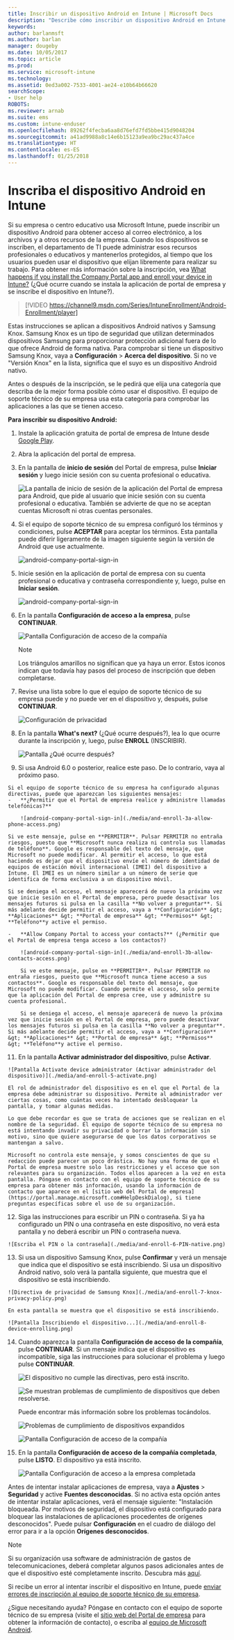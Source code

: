```yaml
---
title: Inscribir un dispositivo Android en Intune | Microsoft Docs
description: "Describe cómo inscribir un dispositivo Android en Intune."
keywords: 
author: barlanmsft
ms.author: barlan
manager: dougeby
ms.date: 10/05/2017
ms.topic: article
ms.prod: 
ms.service: microsoft-intune
ms.technology: 
ms.assetid: 0ed3a002-7533-4001-ae24-e10b64b66620
searchScope:
- User help
ROBOTS: 
ms.reviewer: arnab
ms.suite: ems
ms.custom: intune-enduser
ms.openlocfilehash: 89262f4fecba6aa8d76efd7fd5bbe415d9048204
ms.sourcegitcommit: a41ad9988a8c14e6b15123a9ea9bc29ac437a4ce
ms.translationtype: HT
ms.contentlocale: es-ES
ms.lasthandoff: 01/25/2018
---
```

# <a name="enroll-your-android-device-in-intune"></a>Inscriba el dispositivo Android en Intune

Si su empresa o centro educativo usa Microsoft Intune, puede inscribir un dispositivo Android para obtener acceso al correo electrónico, a los archivos y a otros recursos de la empresa. Cuando los dispositivos se inscriben, el departamento de TI puede administrar esos recursos profesionales o educativos y mantenerlos protegidos, al tiempo que los usuarios pueden usar el dispositivo que elijan libremente para realizar su trabajo. Para obtener más información sobre la inscripción, vea [What happens if you install the Company Portal app and enroll your device in Intune?](what-happens-if-you-install-the-Company-Portal-app-and-enroll-your-device-in-intune-android.md) (¿Qué ocurre cuando se instala la aplicación de portal de empresa y se inscribe el dispositivo en Intune?).

> [!VIDEO https://channel9.msdn.com/Series/IntuneEnrollment/Android-Enrollment/player]

Estas instrucciones se aplican a dispositivos Android nativos y Samsung Knox. Samsung Knox es un tipo de seguridad que utilizan determinados dispositivos Samsung para proporcionar protección adicional fuera de lo que ofrece Android de forma nativa. Para comprobar si tiene un dispositivo Samsung Knox, vaya a **Configuración** > **Acerca del dispositivo**. Si no ve "Versión Knox" en la lista, significa que el suyo es un dispositivo Android nativo.

Antes o después de la inscripción, se le pedirá que elija una categoría que describa de la mejor forma posible cómo usar el dispositivo. El equipo de soporte técnico de su empresa usa esta categoría para comprobar las aplicaciones a las que se tienen acceso.

**Para inscribir su dispositivo Android:**

1.  Instale la aplicación gratuita de portal de empresa de Intune desde [Google Play](http://play.google.com/store/apps/details?id=com.microsoft.windowsintune.companyportal).

2.  Abra la aplicación del portal de empresa.

3.  En la pantalla de **inicio de sesión** del Portal de empresa, pulse **Iniciar sesión** y luego inicie sesión con su cuenta profesional o educativa.

    ![La pantalla de inicio de sesión de la aplicación del Portal de empresa para Android, que pide al usuario que inicie sesión con su cuenta profesional o educativa. También se advierte de que no se aceptan cuentas Microsoft ni otras cuentas personales.](./media/and-enroll-0-welcome-screen.png)   

4.  Si el equipo de soporte técnico de su empresa configuró los términos y condiciones, pulse **ACEPTAR** para aceptar los términos. Esta pantalla puede diferir ligeramente de la imagen siguiente según la versión de Android que use actualmente.

    ![android-company-portal-sign-in](./media/and-enroll-3-accept-terms.png)

5.  Inicie sesión en la aplicación de portal de empresa con su cuenta profesional o educativa y contraseña correspondiente y, luego, pulse en **Iniciar sesión**.

    ![android-company-portal-sign-in](./media/and-enroll-2-cp-sign-in.png)

6.  En la pantalla **Configuración de acceso a la empresa**, pulse **CONTINUAR**.

    ![Pantalla Configuración de acceso de la compañía](/intune/media/android_cp_enroll_01_1709_new.png)

    > [!NOTE]
    > Los triángulos amarillos no significan que ya haya un error. Estos iconos indican que todavía hay pasos del proceso de inscripción que deben completarse.

7.  Revise una lista sobre lo que el equipo de soporte técnico de su empresa puede y no puede ver en el dispositivo y, después, pulse **CONTINUAR**.

    ![Configuración de privacidad](/intune/media/android_cp_enroll_02_after_1710.png)

9.  En la pantalla **What's next?** (¿Qué ocurre después?), lea lo que ocurre durante la inscripción y, luego, pulse **ENROLL** (INSCRIBIR).

    ![Pantalla ¿Qué ocurre después?](/intune/media/android_cp_enroll_03_after_1710.png)

10.  Si usa Android 6.0 o posterior, realice este paso. De lo contrario, vaya al próximo paso.

    Si el equipo de soporte técnico de su empresa ha configurado algunas directivas, puede que aparezcan los siguientes mensajes:
    -   **¿Permitir que el Portal de empresa realice y administre llamadas telefónicas?**

        ![android-company-portal-sign-in](./media/and-enroll-3a-allow-phone-access.png)

    Si ve este mensaje, pulse en **PERMITIR**. Pulsar PERMITIR no entraña riesgos, puesto que **Microsoft nunca realiza ni controla sus llamadas de teléfono**. Google es responsable del texto del mensaje, que Microsoft no puede modificar. Al permitir el acceso, lo que está haciendo es dejar que el dispositivo envíe el número de identidad de equipos de estación móvil internacional (IMEI) del dispositivo a Intune. El IMEI es un número similar a un número de serie que identifica de forma exclusiva a un dispositivo móvil.

    Si se deniega el acceso, el mensaje aparecerá de nuevo la próxima vez que inicie sesión en el Portal de empresa, pero puede desactivar los mensajes futuros si pulsa en la casilla **No volver a preguntar**. Si más adelante decide permitir el acceso, vaya a **Configuración** &gt; **Aplicaciones** &gt; **Portal de empresa** &gt; **Permisos** &gt; **Teléfono**y active el permiso.

    -   **Allow Company Portal to access your contacts?** (¿Permitir que el Portal de empresa tenga acceso a los contactos?)

        ![android-company-portal-sign-in](./media/and-enroll-3b-allow-contacts-access.png)

        Si ve este mensaje, pulse en **PERMITIR**. Pulsar PERMITIR no entraña riesgos, puesto que **Microsoft nunca tiene acceso a sus contactos**. Google es responsable del texto del mensaje, que Microsoft no puede modificar. Cuando permite el acceso, solo permite que la aplicación del Portal de empresa cree, use y administre su cuenta profesional.

        Si se deniega el acceso, el mensaje aparecerá de nuevo la próxima vez que inicie sesión en el Portal de empresa, pero puede desactivar los mensajes futuros si pulsa en la casilla **No volver a preguntar**. Si más adelante decide permitir el acceso, vaya a **Configuración** &gt; **Aplicaciones** &gt; **Portal de empresa** &gt; **Permisos** &gt; **Teléfono**y active el permiso.

11.  En la pantalla **Activar administrador del dispositivo**, pulse **Activar**.

    ![Pantalla Activate device administrator (Activar administrador del dispositivo)](./media/and-enroll-5-activate.png)

    El rol de administrador del dispositivo es en el que el Portal de la empresa debe administrar su dispositivo. Permite al administrador ver ciertas cosas, como cuántas veces ha intentado desbloquear la pantalla, y tomar algunas medidas.

    Lo que debe recordar es que se trata de acciones que se realizan en el nombre de la seguridad. El equipo de soporte técnico de su empresa no está intentando invadir su privacidad o borrar la información sin motivo, sino que quiere asegurarse de que los datos corporativos se mantengan a salvo.

    Microsoft no controla este mensaje, y somos conscientes de que su redacción puede parecer un poco drástica. No hay una forma de que el Portal de empresa muestre solo las restricciones y el acceso que son relevantes para su organización. Todos ellos aparecen a la vez en esta pantalla. Póngase en contacto con el equipo de soporte técnico de su empresa para obtener más información, usando la información de contacto que aparece en el [sitio web del Portal de empresa](https://portal.manage.microsoft.com#HelpDeskDialog), si tiene preguntas específicas sobre el uso de su organización.

12.  Siga las instrucciones para escribir un PIN o contraseña. Si ya ha configurado un PIN o una contraseña en este dispositivo, no verá esta pantalla y no deberá escribir un PIN o contraseña nueva.

    ![Escriba el PIN o la contraseña](./media/and-enroll-6-PIN-native.png)

13.  Si usa un dispositivo Samsung Knox, pulse **Confirmar** y verá un mensaje que indica que el dispositivo se está inscribiendo. Si usa un dispositivo Android nativo, solo verá la pantalla siguiente, que muestra que el dispositivo se está inscribiendo.

    ![Directiva de privacidad de Samsung Knox](./media/and-enroll-7-knox-privacy-policy.png)

    En esta pantalla se muestra que el dispositivo se está inscribiendo.

    ![Pantalla Inscribiendo el dispositivo...](./media/and-enroll-8-device-enrolling.png)

14. Cuando aparezca la pantalla **Configuración de acceso de la compañía**, pulse **CONTINUAR**. Si un mensaje indica que el dispositivo es incompatible, siga las instrucciones para solucionar el problema y luego pulse **CONTINUAR**.

    ![El dispositivo no cumple las directivas, pero está inscrito.](/intune/media/android_cp_enroll_05_post_1709.png)

    ![Se muestran problemas de cumplimiento de dispositivos que deben resolverse.](/intune/media/android_cp_enroll_03_post_1709.png)

    Puede encontrar más información sobre los problemas tocándolos.

    ![Problemas de cumplimiento de dispositivos expandidos](/intune/media/android_cp_enroll_04_post_1709.png)

    ![Pantalla Configuración de acceso de la compañía](./media/and-enroll-9d-comp-access-setup.png)  

15. En la pantalla **Configuración de acceso de la compañía completada**, pulse **LISTO**. El dispositivo ya está inscrito.

    ![Pantalla Configuración de acceso a la empresa completada](./media/and-enroll-10-comp-access-setup-complete.png)

Antes de intentar instalar aplicaciones de empresa, vaya a **Ajustes** &gt; **Seguridad** y active **Fuentes desconocidas**. Si no activa esta opción antes de intentar instalar aplicaciones, verá el mensaje siguiente: "Instalación bloqueada. Por motivos de seguridad, el dispositivo está configurado para bloquear las instalaciones de aplicaciones procedentes de orígenes desconocidos". Puede pulsar **Configuración** en el cuadro de diálogo del error para ir a la opción **Orígenes desconocidos**.

> [!Note]
> Si su organización usa software de administración de gastos de telecomunicaciones, deberá completar algunos pasos adicionales antes de que el dispositivo esté completamente inscrito. Descubra más [aquí](enroll-your-device-with-telecom-expense-management-android.md).

Si recibe un error al intentar inscribir el dispositivo en Intune, puede [enviar errores de inscripción al equipo de soporte técnico de su empresa](send-enrollment-errors-to-your-it-admin-android.md).

¿Sigue necesitando ayuda? Póngase en contacto con el equipo de soporte técnico de su empresa (visite el [sitio web del Portal de empresa](https://portal.manage.microsoft.com#HelpDeskDialog) para obtener la información de contacto), o escriba al <a href="mailto:wintunedroidfbk@microsoft.com?subject=I'm having trouble with enrolling my Android device&body=Describe the issue you're experiencing here.">equipo de Microsoft Android</a>.
